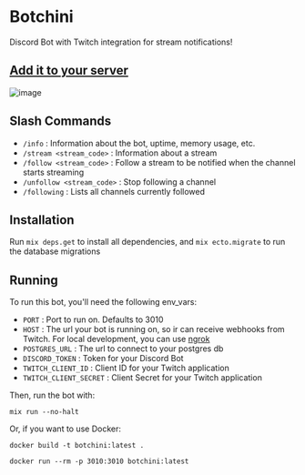 # Botchini

Discord Bot with Twitch integration for stream notifications!

## [Add it to your server](https://discord.com/api/oauth2/authorize?client_id=814896826569195561&permissions=2048&scope=bot%20applications.commands)

![image](https://user-images.githubusercontent.com/15659967/110556115-a5766800-811c-11eb-940b-95cd01acaa5c.png)

## Slash Commands

 - `/info` : Information about the bot, uptime, memory usage, etc.
 - `/stream <stream_code>` : Information about a stream
 - `/follow <stream_code>` : Follow a stream to be notified when the channel starts streaming
 - `/unfollow <stream_code>` : Stop following a channel
 - `/following` : Lists all channels currently followed

## Installation

Run `mix deps.get` to install all dependencies, and `mix ecto.migrate` to run the database migrations

## Running

To run this bot, you'll need the following env_vars:

 - `PORT` : Port to run on. Defaults to 3010
 - `HOST` : The url your bot is running on, so ir can receive webhooks from Twitch. For local development, you can use [ngrok](https://ngrok.com/)
 - `POSTGRES_URL` : The url to connect to your postgres db
 - `DISCORD_TOKEN` : Token for your Discord Bot
 - `TWITCH_CLIENT_ID` : Client ID for your Twitch application
 - `TWITCH_CLIENT_SECRET` : Client Secret for your Twitch application

Then, run the bot with:

`mix run --no-halt`

Or, if you want to use Docker:

`docker build -t botchini:latest .`

`docker run --rm -p 3010:3010 botchini:latest`
